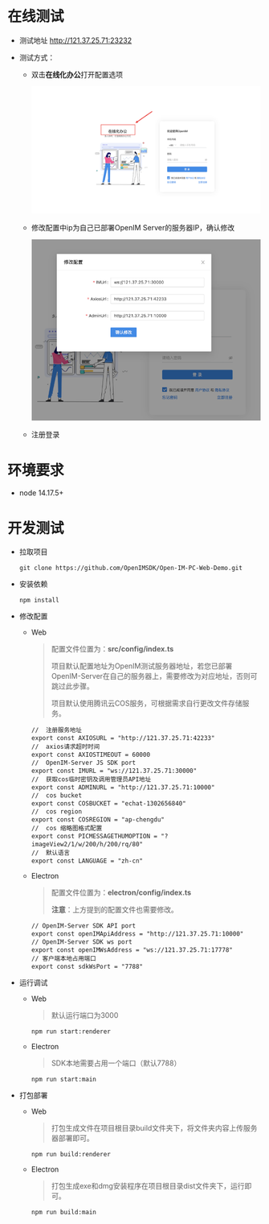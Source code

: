 # 在线测试

- 测试地址 http://121.37.25.71:23232

- 测试方式：

  - 双击**在线化办公**打开配置选项

    ![web](../images/web_demo_01.png)

  - 修改配置中ip为自己已部署OpenIM Server的服务器IP，确认修改
  
    ![web](../images/web_demo_02.png)
  
  - 注册登录


# 环境要求

- node 14.17.5+

# 开发测试

- 拉取项目

  ```
  git clone https://github.com/OpenIMSDK/Open-IM-PC-Web-Demo.git
  ```

- 安装依赖

  ```
  npm install
  ```

- 修改配置

  - Web

    > 配置文件位置为：**src/config/index.ts**
    >
    > 项目默认配置地址为OpenIM测试服务器地址，若您已部署OpenIM-Server在自己的服务器上，需要修改为对应地址，否则可跳过此步骤。
    >
    > 项目默认使用腾讯云COS服务，可根据需求自行更改文件存储服务。
    
        //	注册服务地址
        export const AXIOSURL = "http://121.37.25.71:42233"
        //	axios请求超时时间
        export const AXIOSTIMEOUT = 60000
        //	OpenIM-Server JS SDK port
        export const IMURL = "ws://121.37.25.71:30000"
        //	获取cos临时密钥及调用管理员API地址
        export const ADMINURL = "http://121.37.25.71:10000"
        //	cos bucket
        export const COSBUCKET = "echat-1302656840"
        //	cos	region
        export const COSREGION = "ap-chengdu"
        //	cos 缩略图格式配置
        export const PICMESSAGETHUMOPTION = "?imageView2/1/w/200/h/200/rq/80"
        //	默认语言
        export const LANGUAGE = "zh-cn"
    
  - Electron
  
    > 配置文件位置为：**electron/config/index.ts**
    >
    > **注意**：上方提到的配置文件也需要修改。
    
        // OpenIM-Server SDK API port
        export const openIMApiAddress = "http://121.37.25.71:10000"
        // OpenIM-Server SDK ws port
        export const openIMWsAddress = "ws://121.37.25.71:17778"
        // 客户端本地占用端口
        export const sdkWsPort = "7788"
    
     
    
    
  
- 运行调试

  - Web

     > 默认运行端口为3000

      ```
      npm run start:renderer
      ```
  
  - Electron
  
     > SDK本地需要占用一个端口（默认7788）
    
      ```
      npm run start:main
      ```


- 打包部署

  - Web

    > 打包生成文件在项目根目录build文件夹下，将文件夹内容上传服务器部署即可。

    ```
    npm run build:renderer
    ```
  - Electron

    > 打包生成exe和dmg安装程序在项目根目录dist文件夹下，运行即可。

    ```
    npm run build:main
    ```

    